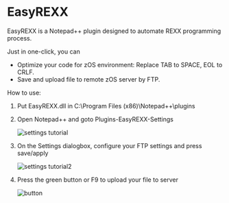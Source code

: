 # EasyREXX

EasyREXX is a Notepad++ plugin designed to automate REXX programming process.

Just in one-click, you can
- Optimize your code for zOS environment: Replace TAB to SPACE, EOL to CRLF.
- Save and upload file to remote zOS server by FTP.

How to use:

1) Put EasyREXX.dll in C:\Program Files (x86)\Notepad++\plugins
2) Open Notepad++ and goto Plugins-EasyREXX-Settings

	![settings tutorial](https://user-images.githubusercontent.com/21282908/28587763-4a345608-7146-11e7-9ce2-58f5a7e4d828.png)



3) On the Settings dialogbox, configure your FTP settings and press save/apply

	![settings tutorial2](https://user-images.githubusercontent.com/21282908/28587764-4b8c3f48-7146-11e7-8b5c-0e6c73f080b0.png)



4) Press the green button or F9 to upload your file to server

	![button](https://user-images.githubusercontent.com/21282908/28587765-4ce5b31a-7146-11e7-9f97-d08966e70936.png)
